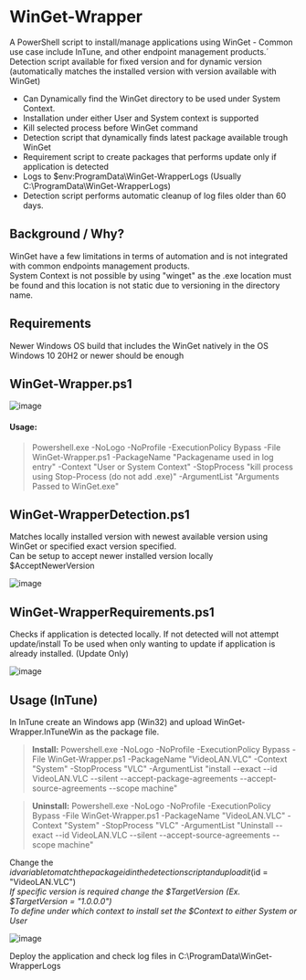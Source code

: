 # WinGet-Wrapper  
A PowerShell script to install/manage applications using WinGet - Common use case include InTune, and other endpoint management products.´ 
Detection script available for fixed version and for dynamic version (automatically matches the installed version with version available with WinGet)

* Can Dynamically find the WinGet directory to be used under System Context.
* Installation under either User and System context is supported
* Kill selected process before WinGet command
* Detection script that dynamically finds latest package available trough WinGet
* Requirement script to create packages that performs update only if application is detected
* Logs to $env:ProgramData\WinGet-WrapperLogs (Usually C:\ProgramData\WinGet-WrapperLogs) 
* Detection script performs automatic cleanup of log files older than 60 days.

## Background / Why?
WinGet have a few limitations in terms of automation and is not integrated with common endpoints management products.  
System Context is not possible by using "winget" as the .exe location must be found and this location is not static due to versioning in the directory name.

## Requirements
Newer Windows OS build that includes the WinGet natively in the OS   
Windows 10 20H2 or newer should be enough

## WinGet-Wrapper.ps1
![image](https://github.com/SorenLundt/WinGet-Wrapper/assets/127216441/fa0a68a2-b790-489f-8995-fd26d8031f55)
#### Usage:
>Powershell.exe -NoLogo -NoProfile -ExecutionPolicy Bypass -File WinGet-Wrapper.ps1 -PackageName "Packagename used in log entry" -Context "User or System Context" -StopProcess "kill process using Stop-Process (do not add .exe)" -ArgumentList "Arguments Passed to WinGet.exe"

## WinGet-WrapperDetection.ps1
Matches locally installed version with newest available version using WinGet or specified exact version specified.  
Can be setup to accept newer installed version locally $AcceptNewerVersion

![image](https://github.com/SorenLundt/WinGet-Wrapper/assets/127216441/aac66723-24f9-4e7f-94ed-7a79ed49c623)

## WinGet-WrapperRequirements.ps1
Checks if application is detected locally. If not detected will not attempt update/install
To be used when only wanting to update if application is already installed. (Update Only)

![image](https://github.com/SorenLundt/WinGet-Wrapper/assets/127216441/1617c13e-11ef-4bfd-96c7-c4962706b0be)


## Usage (InTune)
In InTune create an Windows app (Win32) and upload WinGet-Wrapper.InTuneWin as the package file.  
>**Install:** Powershell.exe -NoLogo -NoProfile -ExecutionPolicy Bypass -File WinGet-Wrapper.ps1 -PackageName "VideoLAN.VLC" -Context "System" -StopProcess "VLC" -ArgumentList "install --exact --id VideoLAN.VLC --silent --accept-package-agreements --accept-source-agreements --scope machine"  

>**Uninstall:** Powershell.exe -NoLogo -NoProfile -ExecutionPolicy Bypass -File WinGet-Wrapper.ps1 -PackageName "VideoLAN.VLC" -Context "System" -StopProcess "VLC" -ArgumentList "Uninstall --exact --id VideoLAN.VLC --silent --accept-source-agreements --scope machine"

Change the $id variable to match the package id in the detection script and upload it  ($id = "VideoLAN.VLC")  
  *If specific version is required change the $TargetVersion (Ex. $TargetVersion = "1.0.0.0")*  
  *To define under which context to install set the $Context to either System or User*
  
![image](https://github.com/SorenLundt/WinGet-Wrapper/assets/127216441/6e29de05-effd-44e7-935b-1c3492d14af3)

Deploy the application and check log files in C:\ProgramData\WinGet-WrapperLogs
